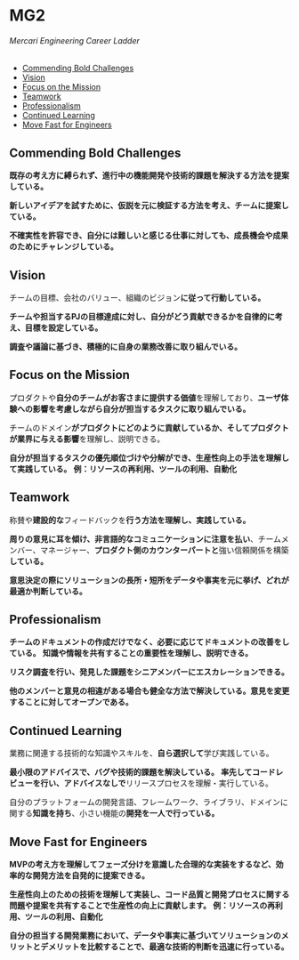 # MG2
###### Mercari Engineering Career Ladder

 * [Commending Bold Challenges](#commending-bold-challenges)
 * [Vision](#vision)
 * [Focus on the Mission](#focus-on-the-mission)
 * [Teamwork](#teamwork)
 * [Professionalism](#professionalism)
 * [Continued Learning](#continued-learning)
 * [Move Fast for Engineers](#move-fast-for-engineers)

## Commending Bold Challenges
**既存の考え方に縛られず、進行中の機能開発や技術的課題を解決する方法を提案している。**

**新しいアイデアを試すために、仮説を元に検証する方法を考え、チームに提案している。**

**不確実性を許容でき、自分には難しいと感じる仕事に対しても、成長機会や成果のためにチャレンジしている。**


## Vision
チームの目標、会社のバリュー、組織のビジョン**に従って行動している。**

**チームや担当するPJの目標達成に対し、自分がどう貢献できるかを自律的に考え、目標を設定している。**

**調査や議論に基づき、積極的に自身の業務改善に取り組んでいる。**


## Focus on the Mission
プロダクトや**自分のチームがお客さまに提供する価値**を理解しており、**ユーザ体験への影響を考慮しながら自分が担当するタスクに取り組んでいる。**

チームのドメイン**がプロダクトにどのように貢献しているか、そしてプロダクトが業界に与える影響**を理解し、説明できる。

**自分が担当するタスクの優先順位づけや分解ができ、生産性向上の手法を理解して実践している。**
**例：リソースの再利用、ツールの利用、自動化**


## Teamwork
称賛や**建設的な**フィードバックを**行う方法を理解し、実践している。**

**周りの意見に耳を傾け、非言語的なコミュニケーションに注意を払い**、チームメンバー、マネージャー、**プロダクト側のカウンターパートと**強い信頼関係を構築**している。**

**意思決定の際にソリューションの長所・短所をデータや事実を元に挙げ、どれが最適か判断している。**

## Professionalism
**チームのドキュメントの作成だけでなく、必要に応じてドキュメントの改善をしている。**
**知識や情報を共有することの重要性を理解し、説明できる。**

**リスク調査を行い、発見した課題をシニアメンバーにエスカレーションできる。**

**他のメンバーと意見の相違がある場合も健全な方法で解決している。意見を変更することに対してオープンである。**


## Continued Learning
業務に関連する技術的な知識やスキルを、**自ら選択して**学び実践している。

**最小限のアドバイスで、バグや技術的課題を解決している。**
**率先してコードレビューを行い、アドバイスなしで**リリースプロセスを理解・実行している。

自分のプラットフォームの開発言語、フレームワーク、ライブラリ、ドメインに関する**知識を持ち**、小さい機能の**開発を一人で行っている。**


## Move Fast for Engineers
**MVPの考え方を理解してフェーズ分けを意識した合理的な実装をするなど、効率的な開発方法を自発的に提案できる。**

**生産性向上のための技術を理解して実装し、コード品質と開発プロセスに関する問題や提案を共有することで生産性の向上に貢献します。**
**例：リソースの再利用、ツールの利用、自動化**

**自分の担当する開発業務において、データや事実に基づいてソリューションのメリットとデメリットを比較することで、最適な技術的判断を迅速に行っている。**

